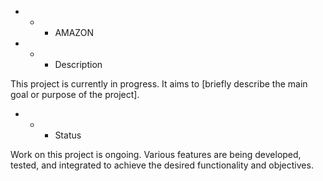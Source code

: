 - - - AMAZON

- - - Description

This project is currently in progress. It aims to [briefly describe the main goal or purpose of the project].

- - - Status

Work on this project is ongoing. Various features are being developed, tested, and integrated to achieve the desired functionality and objectives.
